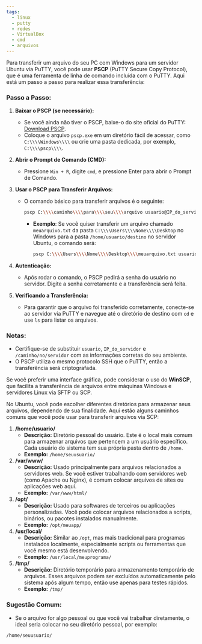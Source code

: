 ```yaml
---
tags:
  - linux
  - putty
  - redes
  - VirtualBox
  - cmd
  - arquivos
---
```


Para transferir um arquivo do seu PC com Windows para um servidor Ubuntu via PuTTY, você pode usar **PSCP** (PuTTY Secure Copy Protocol), que é uma ferramenta de linha de comando incluída com o PuTTY. Aqui está um passo a passo para realizar essa transferência:

### Passo a Passo:

1. **Baixar o PSCP (se necessário):**
    
    - Se você ainda não tiver o PSCP, baixe-o do site oficial do PuTTY: [Download PSCP](https://www.chiark.greenend.org.uk/~sgtatham/putty/latest.html).
    - Coloque o arquivo `pscp.exe` em um diretório fácil de acessar, como `C:\\\\Windows\\\\` ou crie uma pasta dedicada, por exemplo, `C:\\\\pscp\\\\`.
2. **Abrir o Prompt de Comando (CMD):**
    
    - Pressione `Win + R`, digite `cmd`, e pressione Enter para abrir o Prompt de Comando.
3. **Usar o PSCP para Transferir Arquivos:**
    
    - O comando básico para transferir arquivos é o seguinte:
        
        ```bash
        pscp C:\\\\caminho\\\\para\\\\seu\\\\arquivo usuario@IP_do_servidor:/caminho/no/servidor
        
        ```
        
        - **Exemplo**: Se você quiser transferir um arquivo chamado `meuarquivo.txt` da pasta `C:\\\\Users\\\\Nome\\\\Desktop` no Windows para a pasta `/home/usuario/destino` no servidor Ubuntu, o comando será:
            
            ```bash
            pscp C:\\\\Users\\\\Nome\\\\Desktop\\\\meuarquivo.txt usuario@192.168.1.10:/home/usuario/destino/
            
            ```
            
4. **Autenticação:**
    
    - Após rodar o comando, o PSCP pedirá a senha do usuário no servidor. Digite a senha corretamente e a transferência será feita.
5. **Verificando a Transferência:**
    
    - Para garantir que o arquivo foi transferido corretamente, conecte-se ao servidor via PuTTY e navegue até o diretório de destino com `cd` e use `ls` para listar os arquivos.

### Notas:

- Certifique-se de substituir `usuario`, `IP_do_servidor` e `/caminho/no/servidor` com as informações corretas do seu ambiente.
- O PSCP utiliza o mesmo protocolo SSH que o PuTTY, então a transferência será criptografada.

Se você preferir uma interface gráfica, pode considerar o uso do **WinSCP**, que facilita a transferência de arquivos entre máquinas Windows e servidores Linux via SFTP ou SCP.

No Ubuntu, você pode escolher diferentes diretórios para armazenar seus arquivos, dependendo de sua finalidade. Aqui estão alguns caminhos comuns que você pode usar para transferir arquivos via SCP:

1. **/home/usuario/**
    - **Descrição:** Diretório pessoal do usuário. Este é o local mais comum para armazenar arquivos que pertencem a um usuário específico. Cada usuário do sistema tem sua própria pasta dentro de `/home`.
    - **Exemplo:** `/home/seuusuario/`
2. **/var/www/**
    - **Descrição:** Usado principalmente para arquivos relacionados a servidores web. Se você estiver trabalhando com servidores web (como Apache ou Nginx), é comum colocar arquivos de sites ou aplicações web aqui.
    - **Exemplo:** `/var/www/html/`
3. **/opt/**
    - **Descrição:** Usado para softwares de terceiros ou aplicações personalizadas. Você pode colocar arquivos relacionados a scripts, binários, ou pacotes instalados manualmente.
    - **Exemplo:** `/opt/meuapp/`
4. **/usr/local/**
    - **Descrição:** Similar ao `/opt`, mas mais tradicional para programas instalados localmente, especialmente scripts ou ferramentas que você mesmo está desenvolvendo.
    - **Exemplo:** `/usr/local/meuprograma/`
5. **/tmp/**
    - **Descrição:** Diretório temporário para armazenamento temporário de arquivos. Esses arquivos podem ser excluídos automaticamente pelo sistema após algum tempo, então use apenas para testes rápidos.
    - **Exemplo:** `/tmp/`

### Sugestão Comum:

- Se o arquivo for algo pessoal ou que você vai trabalhar diretamente, o ideal seria colocar no seu diretório pessoal, por exemplo:

```bash
/home/seuusuario/
```